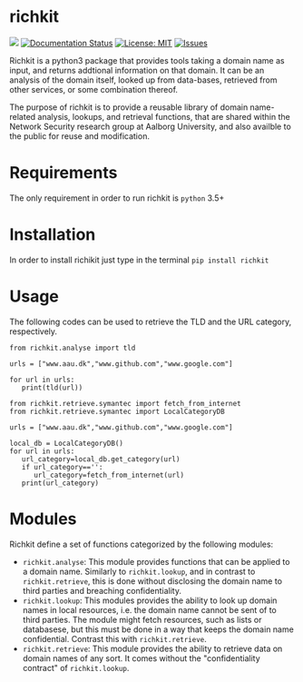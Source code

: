 # richkit

![](https://github.com/aau-network-security/richkit/workflows/.github/workflows/testpackage.yml/badge.svg) [![Documentation Status](https://readthedocs.org/projects/richkit/badge/?version=latest)](https://richkit.readthedocs.io/en/latest/?badge=latest)  [![License: MIT](https://img.shields.io/badge/License-MIT-yellow.svg)](https://opensource.org/licenses/MIT)  [![Issues](https://img.shields.io/github/issues/aau-network-security/richkit?style=flat-square)](https://github.com/aau-network-security/richkit/issues)


Richkit is a python3 package that provides tools taking 
a domain name as input, and returns addtional information
on that domain. It can be an analysis of the domain itself, looked up
from data-bases, retrieved from other services, or some combination
thereof.

The purpose of richkit is to provide a reusable library of domain
name-related analysis, lookups, and retrieval functions, that are
shared within the Network Security research group at Aalborg
University, and also availble to the public for reuse and modification.

# Requirements

The only requirement in order to run richkit is `python` 3.5+

# Installation

In order to install richikit just type in the terminal `pip install richkit`

# Usage

The following codes can be used to retrieve the TLD and the URL category, respectively.

```python3
from richkit.analyse import tld

urls = ["www.aau.dk","www.github.com","www.google.com"]

for url in urls:
   print(tld(url))
```

```python3
from richkit.retrieve.symantec import fetch_from_internet
from richkit.retrieve.symantec import LocalCategoryDB

urls = ["www.aau.dk","www.github.com","www.google.com"]

local_db = LocalCategoryDB()
for url in urls:
   url_category=local_db.get_category(url)
   if url_category=='':
      url_category=fetch_from_internet(url)
   print(url_category)
```

# Modules

Richkit define a set of functions categorized by the following modules:
- `richkit.analyse`: This module provides functions that can be applied to a domain
name. Similarly to `richkit.lookup`, and in contrast to `richkit.retrieve`,
this is done without disclosing the domain name to third parties and
breaching confidentiality.
- `richkit.lookup`: This modules provides the ability to look up domain names in local
resources, i.e. the domain name cannot be sent of to third
parties. The module might fetch resources, such as lists or
databasese, but this must be done in a way that keeps the domain name
confidential. Contrast this with `richkit.retrieve`.
- `richkit.retrieve`: This module provides the ability to retrieve data on domain names of
any sort. It comes without the "confidentiality contract" of
`richkit.lookup`.
